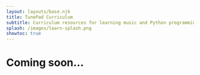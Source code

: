 ```yaml
---
layout: layouts/base.njk
title: TunePad Curriculum
subtitle: Curriculum resources for learning music and Python programming
splash: /images/learn-splash.png
showtoc: true
---
```

# Coming soon...


